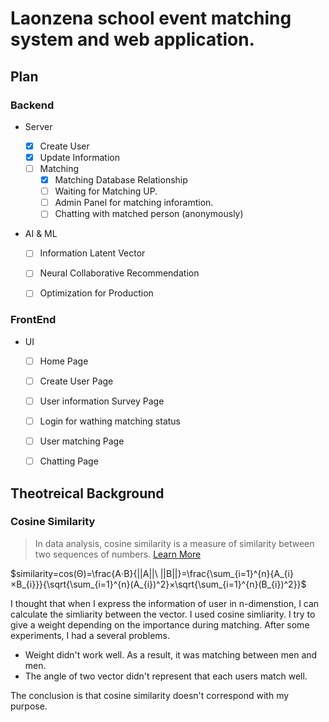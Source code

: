 # Laonzena school event matching system and web application.


## Plan 

### Backend

- Server

    - [x] Create User 
    - [x] Update Information
    - [ ] Matching
      - [x] Matching Database Relationship
      - [ ] Waiting for Matching UP.
      - [ ] Admin Panel for matching inforamtion.
      - [ ] Chatting with matched person (anonymously)

- AI & ML

    - [ ] Information Latent Vector 
    - [ ] Neural Collaborative Recommendation
    - [ ] Optimization for Production


### FrontEnd

- UI

    - [ ] Home Page
    - [ ] Create User Page
    - [ ] User information Survey Page
    - [ ] Login for wathing matching status
    - [ ] User matching Page
    - [ ] Chatting Page 


## Theotreical Background

### Cosine Similarity


> In data analysis, cosine similarity is a measure of similarity between two sequences of numbers. [Learn More](https://en.wikipedia.org/wiki/Cosine_similarity)


$similarity=cos(Θ)=\frac{A⋅B}{||A||\ ||B||}=\frac{\sum_{i=1}^{n}{A_{i}×B_{i}}}{\sqrt{\sum_{i=1}^{n}(A_{i})^2}×\sqrt{\sum_{i=1}^{n}(B_{i})^2}}$


I thought that when I express the information of user in n-dimenstion, I can calculate the simliarity between the vector. I used cosine simliarity. I try to give a weight depending on the importance during matching. After some experiments, I had a several problems.

- Weight didn't work well. As a result, it was matching between men and men.
- The angle of two vector didn't represent that each users match well.

The conclusion is that cosine similarity doesn't correspond with my purpose.
